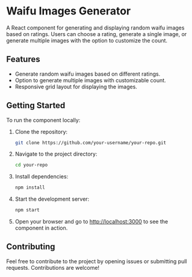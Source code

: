 # Waifu Images Generator

A React component for generating and displaying random waifu images based on ratings. Users can choose a rating, generate a single image, or generate multiple images with the option to customize the count.

## Features

- Generate random waifu images based on different ratings.
- Option to generate multiple images with customizable count.
- Responsive grid layout for displaying the images.


## Getting Started

To run the component locally:

1. Clone the repository:

   ```bash
   git clone https://github.com/your-username/your-repo.git
   ```

2. Navigate to the project directory:

   ```bash
   cd your-repo
   ```

3. Install dependencies:

   ```bash
   npm install
   ```

4. Start the development server:

   ```bash
   npm start
   ```

5. Open your browser and go to [http://localhost:3000](http://localhost:3000) to see the component in action.

## Contributing

Feel free to contribute to the project by opening issues or submitting pull requests. Contributions are welcome!


